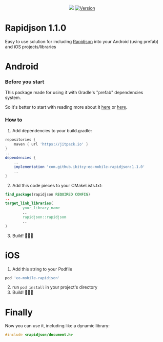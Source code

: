 <p align="center">
    <a href="https://jitpack.io/#ibitcy/eo-mobile-rapidjson"><img src="https://jitpack.io/v/ibitcy/eo-mobile-rapidjson.svg"/></a>
    <a href="http://cocoapods.org/pods/eo-mobile-rapidjson"><img src="https://img.shields.io/cocoapods/v/eo-mobile-rapidjson.svg?style=flat" alt="Version"/></a>
</p>


# Rapidjson 1.1.0

Easy to use solution for including [Rapidjson](https://rapidjson.org) into your Android (using prefab) and iOS projects/libraries

# Android

### Before you start

This package made for using it with Gradle's "prefab" dependencies system.

So it's better to start with reading more about it [here](https://developer.android.com/studio/build/dependencies?buildsystem=cmake#native-dependencies-with-agp) or [here](https://github.com/android/ndk-samples/tree/main/prefab).

### How to

1. Add dependencies to your build.gradle:
```gradle
repositories {
    maven { url 'https://jitpack.io' }
}
..
dependencies {
    ..
    implementation 'com.github.ibitcy:eo-mobile-rapidjson:1.1.0'
    ..
}
```
2. Add this code pieces to your CMakeLists.txt:
```cmake
find_package(rapidjson REQUIRED CONFIG)
..
target_link_libraries(
        your_library_name
        ..
        rapidjson::rapidjson
        ..
)
```
3. Build! 🎉🎉🎉

# iOS

1. Add this string to your Podfile

```ruby
pod 'eo-mobile-rapidjson'
```
2. run `pod install` in your project's directory
3. Build! 🎉🎉🎉

# Finally

Now you can use it, including like a dynamic library:
```C++
#include <rapidjson/document.h>
```
